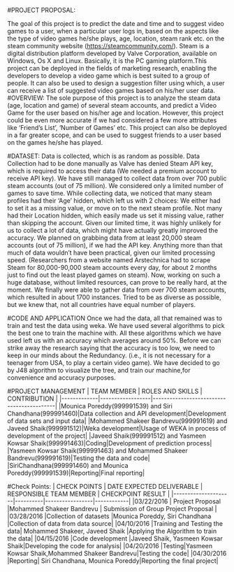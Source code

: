 #PROJECT PROPOSAL:

The goal of this project is to predict the date and time and to suggest video games to a user, when a particular user logs in, based on the aspects like the type of video games he/she plays, age, location, steam rank etc. on the steam community website (https://steamcommunity.com/). Steam is a digital distribution platform developed by Valve Corporation, available on Windows, Os X and Linux. Basically, it is the PC gaming platform.This project can be deployed in the fields of marketing research, enabling the developers to develop a video game which is best suited to a group of people. It can also be used to design a suggestion filter using which, a user can receive a list of suggested video games based on his/her user data.
#OVERVIEW: 
The sole purpose of this project is to analyze the steam data (age, location and game) of several steam accounts, and predict a Video Game for the user based on his/her age and location. However, this project could be even more accurate if we had considered a few more attributes like ‘Friend’s List’, ‘Number of Games’ etc. This project can also be deployed in a far greater scope, and can be used to suggest friends to a user based on the games he/she has played.

#DATASET: 
Data is collected, which is as random as possible. Data Collection had to be done manually as Valve has denied Steam API key, which is required to access their data (We needed a premium account to receive API key). We have still managed to collect data from over 700 public steam accounts (out of 75 million). We considered only a limited number of games to save time. While collecting data, we noticed that many steam profiles had their ‘Age’ hidden, which left us with 2 choices: We either had to set it as a missing value, or move on to the next steam profile. Not many had their Location hidden, which easily made us set it missing value, rather than skipping the account. Given our limited time, it was highly unlikely for us to collect a lot of data, which might have actually greatly improved the accuracy. We planned on grabbing data from at least 20,000 steam accounts (out of 75 million), if we had the API key. Anything more than that much of data wouldn’t have been practical, given our limited processing speed. (Researchers from a website named Arstechnica had to scrape Steam for 80,000-90,000 steam accounts every day, for about 2 months just to find out the least played games on steam). Now, working on such a huge database, without limited resources, can prove to be really hard, at the moment. We finally were able to gather data from over 700 steam accounts, which resulted in about 1700 instances. Tried to be as diverse as possible, but we knew that, not all countries have equal number of players.

#CODE AND APPLICATION
Once we had the data, all that remained was to train and test the data using weka. We have used several algorithms to pick the best one to train the machine with. All these algorithms which we have used left us with an accuracy which averages around 50%. Before we can strike away the research saying that the accuracy is too low, we need to keep in our minds about the Redundancy. (i.e., it is not necessary for a teenager from USA, to play a certain video game). We have decided to go by J48 algorithm to visualize the tree, and train our machine,for convenience and accuracy purposes.

#PROJECT MANAGEMENT
| TEAM MEMBER | ROLES AND SKILLS | CONTRIBUTION | 
|-------------|------------------|-------------------------------------------|
|Mounica Poreddy(999991539) and Siri Chandhana(999991460)|Data collection and API development|Development of data sets and input data|
|Mohammed Shakeer Bandrevu(999991619) and Javeed Shaik(999991512)|Weka development|Usage of WEKA in process of development of the project|
|Javeed Shaik(999991512) and Yasmeen Kowsar Shaik(999991463)|Coding|Development of prediction process|
|Yasmeen Kowsar Shaik(999991463) and Mohammed Shakeer Bandrevu(999991619)|Testing the data and code|
|SiriChandhana(999991460) and Mounica Poreddy(999991539)|Reporting|Final reporting|


#Check Points:
| CHECK POINTS | DATE	EXPECTED DELIVERABLE	| RESPONSIBLE TEAM MEMBER	| CHECKPOINT RESULT |
|---------------------|----------|-----------------|------------|
|03/22/2016 |	Project Proposal |Mohammed Shakeer Bandrevu	| Submission of Group Project Proposal |
|03/28/2016	|Collection of datasets	|Mounica Poreddy, Siri Chandhana	|Collection of data from data source|
|04/10/2016	|Training and Testing the data|	Mohammed Shakeer, Javeed Shaik 	|Applying the Algorithm to train the data|
|04/15/2016	|Code development	|Javeed Shaik, Yasmeen Kowsar Shaik|Developing the code for analysis|
|04/20/2016	|Testing|Yasmeen Kowsar Shaik,Mohammed Shakeer Bandrevu|Testing the code|
|04/30/2016	|Reporting|	Siri Chandhana, Mounica Poreddy|Reporting the final project|
